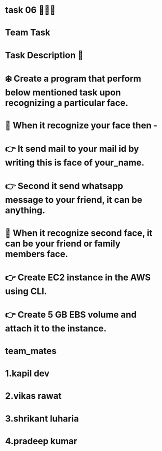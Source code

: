 # task 06 👨🏻‍💻

# Team Task

# Task Description 📄

# ❄️ Create a program that perform below mentioned task upon recognizing a particular face. 

# 📌 When it recognize your face then - 
# 👉 It send mail to your mail id by writing this is face of your_name. 
# 👉 Second it send whatsapp message to your friend, it can be anything. 

# 📌 When it recognize second  face, it can be your friend or family members face.
# 👉 Create EC2 instance in the AWS using CLI. 
# 👉 Create 5 GB EBS volume and attach it to the instance. 

# team_mates
# 1.kapil dev
# 2.vikas rawat
# 3.shrikant luharia
# 4.pradeep kumar
